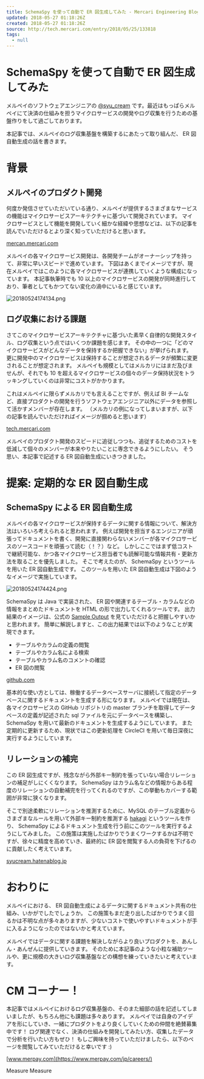 ```yaml
---
title: SchemaSpy を使って自動で ER 図生成してみた - Mercari Engineering Blog
updated: 2018-05-27 01:18:26Z
created: 2018-05-27 01:18:26Z
source: http://tech.mercari.com/entry/2018/05/25/133818
tags:
  - null
---
```


#  SchemaSpy を使って自動で ER 図生成してみた

メルペイのソフトウェアエンジニアの [@syu_cream](https://twitter.com/syu_cream) です。最近はもっぱらメルペイにて決済の仕組みを担うマイクロサービスの開発やログ収集を行うための基盤作りをして過ごしております。

本記事では、メルペイのログ収集基盤を構築するにあたって取り組んだ、 ER 図自動生成の話を書きます。

# 背景

## メルペイのプロダクト開発

何度か発信させていただいている通り、メルペイが提供するさまざまなサービスの機能はマイクロサービスアーキテクチャに基づいて開発されています。 マイクロサービスとして機能を開発していく細かな経緯や思想などは、以下の記事を読んでいただけるとより深く知っていただけると思います。

[mercan.mercari.com](http://mercan.mercari.com/entry/2018/03/16/113000)

メルペイの各マイクロサービス開発は、各開発チームがオーナーシップを持って、非常に早いスピードで進めています。 下図はあくまでイメージですが、現在メルペイではこのように各マイクロサービスが連携していくような構成になっています。 本記事執筆時でも 10 以上のマイクロサービスの開発が同時進行しており、筆者としてもかつてない変化の渦中にいると感じています。

![20180524174134.png](../_resources/20180524174134.png)

## ログ収集における課題

さてこのマイクロサービスアーキテクチャに基づいた素早く自律的な開発スタイル、ログ収集という点ではいくつか課題を感じます。 その中の一つに「どのマイクロサービスがどんなデータを保持するか把握できない」が挙げられます。 更に開発中のマイクロサービスは保持することが想定されるデータが頻繁に変更されることが想定されます。 メルペイも規模としてはメルカリにはまだ及びませんが、それでも 10 を超えるマイクロサービスの個々のデータ保持状況をトラッキングしていくのは非常にコストがかかります。

これはメルペイに限らずメルカリでも言えることですが、例えば BI チームなど、直接プロダクトの開発を行うソフトウェアエンジニア以外にデータを参照して活かすメンバーが存在します。 （メルカリの例になってしまいますが、以下の記事を読んでいただければイメージが掴めると思います）

[tech.mercari.com](http://tech.mercari.com/entry/2017/12/06/091807)

メルペイのプロダクト開発のスピードに追従しつつも、追従するためのコストを低減して個々のメンバーが本来やりたいことに専念できるようにしたい。 そう思い、本記事で記述する ER 図自動生成にいきつきました。

# 提案: 定期的な ER 図自動生成

## SchemaSpy による ER 図自動生成

メルペイの各マイクロサービスが保持するデータに関する情報について、解決方法はいろいろ考えられると思われます。 例えば開発を担当するエンジニアが頑張ってドキュメントを書く、開発に直接関わらないメンバーが各マイクロサービスのソースコードを頑張って読む（！？）など。 しかしここではまず低コストで継続可能な、かつ各マイクロサービス担当者でも読解可能な情報共有・更新方法を取ることを優先しました。 そこで考えたのが、 SchemaSpy というツールを用いた ER 図自動生成です。 このツールを用いた ER 図自動生成は下図のようなイメージで実施しています。

![20180524174424.png](../_resources/20180524174424.png)

SchemaSpy は Java で実装された、 ER 図や関連するテーブル・カラムなどの情報をまとめたドキュメントを HTML の形で出力してくれるツールです。 出力結果のイメージは、公式の [Sample Output](http://schemaspy.org/sample/index.html) を見ていただけると把握しやすいかと思われます。 簡単に解説しますと、この出力結果では以下のようなことが実現できます。

- テーブルやカラムの定義の閲覧
- テーブルやカラム名による検索
- テーブルやカラム名のコメントの確認
- ER 図の閲覧

[github.com](https://github.com/schemaspy/schemaspy)

基本的な使い方としては、稼働するデータベースサーバに接続して指定のデータベースに関するドキュメントを生成する形になります。 メルペイでは現在は、各マイクロサービスの GitHub リポジトリの master ブランチを取得してデータベースの定義が記述された sql ファイルを元にデータベースを構築し、 SchemaSpy を用いて最新のドキュメントを生成するようにしています。 また定期的に更新するため、現状ではこの更新処理を CircleCI を用いて毎日深夜に実行するようにしています。

## リレーションの補完

この ER 図生成ですが、残念ながら外部キー制約を張っていない場合リレーションの補足がしにくくなります。 SchemaSpy はカラム名などの情報からある程度のリレーションの自動補完を行ってくれるのですが、この挙動もカバーする範囲が非常に狭くなります。

そこで別途柔軟にリレーションを推測するために、MySQL のテーブル定義からさまざまなルールを用いて外部キー制約を推測する [hakagi](https://github.com/syucream/hakagi) というツールを作り、 SchemaSpy によるドキュメント生成を行う前にこのツールを実行するようにしてみました。 この施策は実施したばかりでうまくワークするかは不明ですが、徐々に精度を高めていき、最終的に ER 図を閲覧する人の負荷を下げるのに貢献したく考えています。

[syucream.hatenablog.jp](http://syucream.hatenablog.jp/entry/2018/05/06/201257)

# おわりに

メルペイにおける、 ER 図自動生成によるデータに関するドキュメント共有の仕組み、いかがでしたでしょうか。 この施策もまだ走り出したばかりでうまく回るかは不明な点が多々ありますが、少ないコストで使いやすいドキュメントが手に入るようになったのではないかと考えています。

メルペイではデータに関する課題を解決しながらより良いプロダクトを、あんしん・あんぜんに提供していきます。 そのために本記事のような小粒な補助ツールや、更に規模の大きいログ収集基盤などの構想を練っていきたいと考えています。

# CM コーナー！

本記事ではメルペイにおけるログ収集基盤の、そのまた細部の話を記述してしまいましたが、もちろん他にも課題は多々あります。 メルペイでは自身のアイデアを形にしていき、一緒にプロダクトをより良くしていくための仲間を絶賛募集中です！ ログ関連でなく、決済の仕組みを開発してみたい方、収集したデータで分析を行いたい方もぜひ！ もしご興味を持っていただけましたら、以下のページを閲覧してみていただけると幸いです :)

[www.merpay.com](https://www.merpay.com/jp/careers/)

Measure
Measure